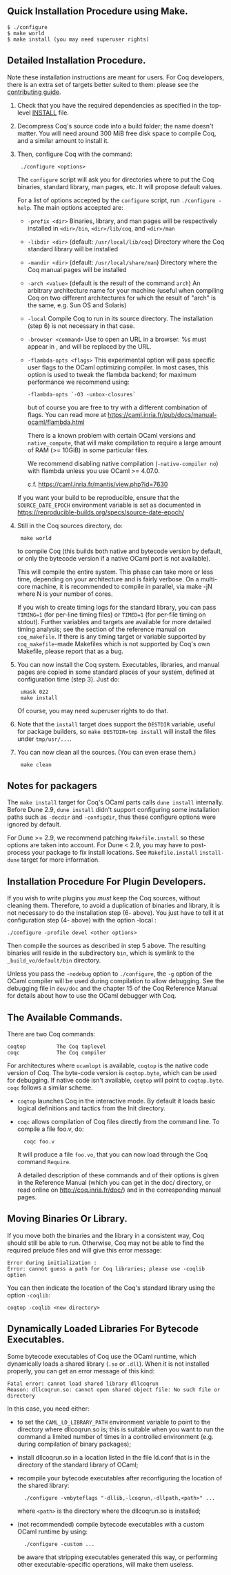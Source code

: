 Quick Installation Procedure using Make.
----------------------------------------

    $ ./configure
    $ make world
    $ make install (you may need superuser rights)

Detailed Installation Procedure.
--------------------------------

Note these installation instructions are meant for users. For Coq
developers, there is an extra set of targets better suited to them:
please see the [contributing guide](../../CONTRIBUTING.md).

1. Check that you have the required dependencies as specified in the
   top-level [INSTALL](../../INSTALL.md) file.

2. Decompress Coq's source code into a build folder; the name doesn't
   matter. You will need around 300 MiB free disk space to compile
   Coq, and a similar amount to install it.

3. Then, configure Coq with the command:

        ./configure <options>

   The `configure` script will ask you for directories where to put
   the Coq binaries, standard library, man pages, etc. It will propose
   default values.

   For a list of options accepted by the `configure` script, run
   `./configure -help`. The main options accepted are:

   * `-prefix <dir>`
     Binaries, library, and man pages will be respectively
     installed in `<dir>/bin`, `<dir>/lib/coq`, and `<dir>/man`

   * `-libdir <dir>`                   (default: `/usr/local/lib/coq`)
     Directory where the Coq standard library will be installed

   * `-mandir <dir>`                   (default: `/usr/local/share/man`)
     Directory where the Coq manual pages will be installed

   * `-arch <value>`                   (default is the result of the command `arch`)
     An arbitrary architecture name for your machine (useful when
     compiling Coq on two different architectures for which the
     result of "arch" is the same, e.g. Sun OS and Solaris)

   * `-local`
     Compile Coq to run in its source directory. The installation (step 6)
     is not necessary in that case.

   * `-browser <command>`
     Use <command> to open an URL in a browser. %s must appear in <command>,
     and will be replaced by the URL.

   * `-flambda-opts <flags>`
     This experimental option will pass specific user flags to the
     OCaml optimizing compiler. In most cases, this option is used
     to tweak the flambda backend; for maximum performance we
     recommend using:

         -flambda-opts `-O3 -unbox-closures`

     but of course you are free to try with a different combination
     of flags. You can read more at
     https://caml.inria.fr/pub/docs/manual-ocaml/flambda.html

     There is a known problem with certain OCaml versions and
     `native_compute`, that will make compilation to require
     a large amount of RAM (>= 10GiB) in some particular files.

     We recommend disabling native compilation (`-native-compiler no`)
     with flambda unless you use OCaml >= 4.07.0.

     c.f. https://caml.inria.fr/mantis/view.php?id=7630

   If you want your build to be reproducible, ensure that the
   `SOURCE_DATE_EPOCH` environment variable is set as documented in
   https://reproducible-builds.org/specs/source-date-epoch/

4. Still in the Coq sources directory, do:

        make world

   to compile Coq (this builds both native and bytecode version by
   default, or only the bytecode version if a native OCaml port is not
   available).

   This will compile the entire system. This phase can take more or less time,
   depending on your architecture and is fairly verbose. On a multi-core machine,
   it is recommended to compile in parallel, via make -jN where N is your number
   of cores.

   If you wish to create timing logs for the standard library, you can
   pass `TIMING=1` (for per-line timing files) or `TIMED=1` (for
   per-file timing on stdout).  Further variables and targets are
   available for more detailed timing analysis; see the section of the
   reference manual on `coq_makefile`.  If there is any timing target
   or variable supported by `coq_makefile`-made Makefiles which is not
   supported by Coq's own Makefile, please report that as a bug.

5. You can now install the Coq system. Executables, libraries, and
   manual pages are copied in some standard places of your system,
   defined at configuration time (step 3). Just do:

        umask 022
        make install

   Of course, you may need superuser rights to do that.

6. Note that the `install` target does support the `DESTDIR` variable,
   useful for package builders, so `make DESTDIR=tmp install` will
   install the files under `tmp/usr/...`.

7. You can now clean all the sources. (You can even erase them.)

        make clean

Notes for packagers
-------------------

The `make install` target for Coq's OCaml parts calls `dune
install` internally. Before Dune 2.9, `dune install` didn't support
configuring some installation paths such as `-docdir` and
`-configdir`, thus these configure options were ignored by default.

For Dune >= 2.9, we recommend patching `Makefile.install` so these
options are taken into account. For Dune < 2.9, you may have to
post-process your package to fix install locations. See
`Makefile.install` `install-dune` target for more information.

Installation Procedure For Plugin Developers.
---------------------------------------------

If you wish to write plugins you *must* keep the Coq sources, without
cleaning them. Therefore, to avoid a duplication of binaries and library,
it is not necessary to do the installation step (6- above).  You just have
to tell it at configuration step (4- above) with the option -local :

    ./configure -profile devel <other options>

Then compile the sources as described in step 5 above. The resulting
binaries will reside in the subdirectory `bin`, which is symlink to
the `_build_vo/default/bin` directory.

Unless you pass the `-nodebug` option to `./configure`, the `-g`
option of the OCaml compiler will be used during compilation to allow
debugging.  See the debugging file in `dev/doc` and the chapter 15 of
the Coq Reference Manual for details about how to use the OCaml
debugger with Coq.


The Available Commands.
-----------------------

There are two Coq commands:

    coqtop          The Coq toplevel
    coqc            The Coq compiler

For architectures where `ocamlopt` is available, `coqtop` is the
native code version of Coq. The byte-code version is `coqtop.byte`,
which can be used for debugging. If native code isn't available,
`coqtop` will point to `coqtop.byte`. `coqc` follows a similar scheme.

* `coqtop` launches Coq in the interactive mode. By default it loads
  basic logical definitions and tactics from the Init directory.

* `coqc` allows compilation of Coq files directly from the command line.
  To compile a file foo.v, do:

        coqc foo.v

  It will produce a file `foo.vo`, that you can now load through the Coq
  command `Require`.

  A detailed description of these commands and of their options is given
  in the Reference Manual (which you can get in the doc/
  directory, or read online on http://coq.inria.fr/doc/)
  and in the corresponding manual pages.

Moving Binaries Or Library.
---------------------------

If you move both the binaries and the library in a consistent way, Coq
should still be able to run. Otherwise, Coq may not be able to find
the required prelude files and will give this error message:

    Error during initialization :
    Error: cannot guess a path for Coq libraries; please use -coqlib option

You can then indicate the location of the Coq's standard library using
the option `-coqlib`:

    coqtop -coqlib <new directory>

Dynamically Loaded Libraries For Bytecode Executables.
------------------------------------------------------

Some bytecode executables of Coq use the OCaml runtime, which
dynamically loads a shared library (`.so` or `.dll`). When it is not
installed properly, you can get an error message of this kind:

    Fatal error: cannot load shared library dllcoqrun
    Reason: dllcoqrun.so: cannot open shared object file: No such file or directory

In this case, you need either:

- to set the `CAML_LD_LIBRARY_PATH` environment variable to point to the
  directory where dllcoqrun.so is; this is suitable when you want to run
  the command a limited number of times in a controlled environment (e.g.
  during compilation of binary packages);
- install dllcoqrun.so in a location listed in the file ld.conf that is in
  the directory of the standard library of OCaml;
- recompile your bytecode executables after reconfiguring the location
  of the shared library:

        ./configure -vmbyteflags "-dllib,-lcoqrun,-dllpath,<path>" ...

  where `<path>` is the directory where the dllcoqrun.so is installed;
- (not recommended) compile bytecode executables with a custom OCaml
  runtime by using:

        ./configure -custom ...

  be aware that stripping executables generated this way, or performing
  other executable-specific operations, will make them useless.
